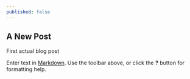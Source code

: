 ```yaml
---
published: false
---
```

## A New Post
First actual blog post

Enter text in [Markdown](http://daringfireball.net/projects/markdown/). Use the toolbar above, or click the **?** button for formatting help.
